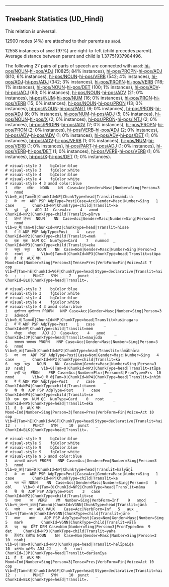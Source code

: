 

--------------------------------------------------------------------------------

## Treebank Statistics (UD_Hindi)

This relation is universal.

12900 nodes (4%) are attached to their parents as `amod`.

12558 instances of `amod` (97%) are right-to-left (child precedes parent).
Average distance between parent and child is 1.37751937984496.

The following 27 pairs of parts of speech are connected with `amod`: [hi-pos/NOUN]()-[hi-pos/ADJ]() (10825; 84% instances), [hi-pos/PROPN]()-[hi-pos/ADJ]() (810; 6% instances), [hi-pos/NOUN]()-[hi-pos/VERB]() (542; 4% instances), [hi-pos/ADJ]()-[hi-pos/ADJ]() (342; 3% instances), [hi-pos/PROPN]()-[hi-pos/VERB]() (118; 1% instances), [hi-pos/NOUN]()-[hi-pos/DET]() (100; 1% instances), [hi-pos/ADV]()-[hi-pos/ADJ]() (63; 0% instances), [hi-pos/NOUN]()-[hi-pos/ADV]() (21; 0% instances), [hi-pos/NUM]()-[hi-pos/NUM]() (16; 0% instances), [hi-pos/PRON]()-[hi-pos/VERB]() (15; 0% instances), [hi-pos/NOUN]()-[hi-pos/PRON]() (13; 0% instances), [hi-pos/NOUN]()-[hi-pos/PART]() (6; 0% instances), [hi-pos/PRON]()-[hi-pos/ADJ]() (6; 0% instances), [hi-pos/NUM]()-[hi-pos/ADJ]() (5; 0% instances), [hi-pos/NOUN]()-[hi-pos/X]() (2; 0% instances), [hi-pos/PRON]()-[hi-pos/INTJ]() (2; 0% instances), [hi-pos/PROPN]()-[hi-pos/ADV]() (2; 0% instances), [hi-pos/PROPN]()-[hi-pos/PRON]() (2; 0% instances), [hi-pos/VERB]()-[hi-pos/ADJ]() (2; 0% instances), [hi-pos/ADV]()-[hi-pos/ADV]() (1; 0% instances), [hi-pos/ADV]()-[hi-pos/DET]() (1; 0% instances), [hi-pos/ADV]()-[hi-pos/VERB]() (1; 0% instances), [hi-pos/NUM]()-[hi-pos/VERB]() (1; 0% instances), [hi-pos/PART]()-[hi-pos/ADJ]() (1; 0% instances), [hi-pos/VERB]()-[hi-pos/DET]() (1; 0% instances), [hi-pos/VERB]()-[hi-pos/VERB]() (1; 0% instances), [hi-pos/X]()-[hi-pos/DET]() (1; 0% instances).


~~~ conllu
# visual-style 3	bgColor:blue
# visual-style 3	fgColor:white
# visual-style 4	bgColor:blue
# visual-style 4	fgColor:white
# visual-style 4 3 amod	color:blue
1	मंदिर	मंदिर	NOUN	NN	Case=Acc|Gender=Masc|Number=Sing|Person=3	4	nmod	_	Vib=0_का|Tam=0|ChunkId=NP|ChunkType=head|Translit=maṁdira
2	के	का	ADP	PSP	AdpType=Post|Case=Acc|Gender=Masc|Number=Sing	1	case	_	ChunkId=NP|ChunkType=child|Translit=ke
3	पूर्व	पूर्व	ADJ	JJ	Case=Acc	4	amod	_	ChunkId=NP2|ChunkType=child|Translit=pūrva
4	हिस्‍से	हिस्सा	NOUN	NN	Case=Acc|Gender=Masc|Number=Sing|Person=3	7	nmod	_	Vib=0_में|Tam=0|ChunkId=NP2|ChunkType=head|Translit=hisse
5	में	में	ADP	PSP	AdpType=Post	4	case	_	ChunkId=NP2|ChunkType=child|Translit=meṁ
6	एक	एक	NUM	QC	NumType=Card	7	nummod	_	ChunkId=NP3|ChunkType=child|Translit=eka
7	स्‍तूप	स्तूप	NOUN	NN	Case=Nom|Gender=Masc|Number=Sing|Person=3	0	root	_	Vib=0|Tam=0|ChunkId=NP3|ChunkType=head|Translit=stūpa
8	है	है	AUX	VM	Mood=Ind|Number=Sing|Person=3|Tense=Pres|VerbForm=Fin|Voice=Act	7	cop	_	Vib=है|Tam=hE|ChunkId=VGF|ChunkType=head|Stype=declarative|Translit=hai
9	।	।	PUNCT	SYM	_	7	punct	_	ChunkId=BLK|ChunkType=head|Translit=.

~~~


~~~ conllu
# visual-style 3	bgColor:blue
# visual-style 3	fgColor:white
# visual-style 4	bgColor:blue
# visual-style 4	fgColor:white
# visual-style 4 3 amod	color:blue
1	कुशीनगर	कुशीनगर	PROPN	NNP	Case=Acc|Gender=Masc|Number=Sing|Person=3	3	advmod	_	Vib=0_में|Tam=0|ChunkId=NP|ChunkType=head|Translit=kuśīnagara
2	में	में	ADP	PSP	AdpType=Post	1	case	_	ChunkId=NP|ChunkType=child|Translit=meṁ
3	मौजूद	मौजूद	ADJ	JJ	Case=Acc	4	amod	_	ChunkId=JJP|ChunkType=head|Translit=maujūda
4	रामाभार	रामाभार	PROPN	NNP	Case=Acc|Gender=Masc|Number=Sing|Person=3	6	nmod	_	Vib=0_का|Tam=0|ChunkId=NP2|ChunkType=head|Translit=rāmābhāra
5	का	का	ADP	PSP	AdpType=Post|Case=Nom|Gender=Masc|Number=Sing	4	case	_	ChunkId=NP2|ChunkType=child|Translit=kā
6	स्‍तूप	स्तूप	NOUN	NN	Case=Nom|Gender=Masc|Number=Sing|Person=3	10	nsubj	_	Vib=0|Tam=0|ChunkId=NP3|ChunkType=head|Translit=stūpa
7	इन्‍हीं	यह	PRON	PRP	Case=Acc|Number=Plur|Person=3|PronType=Prs	10	nmod	_	Vib=0_में_से|Tam=0|ChunkId=NP4|ChunkType=head|Translit=inhīṁ
8	में	में	ADP	PSP	AdpType=Post	7	case	_	ChunkId=NP4|ChunkType=child|Translit=meṁ
9	से	से	ADP	PSP	AdpType=Post	7	case	_	ChunkId=NP4|ChunkType=child|Translit=se
10	एक	एक	NUM	QC	NumType=Card	0	root	_	ChunkId=NP5|ChunkType=head|Translit=eka
11	है	है	AUX	VM	Mood=Ind|Number=Sing|Person=3|Tense=Pres|VerbForm=Fin|Voice=Act	10	cop	_	Vib=है|Tam=hE|ChunkId=VGF|ChunkType=head|Stype=declarative|Translit=hai
12	।	।	PUNCT	SYM	_	10	punct	_	ChunkId=BLK|ChunkType=head|Translit=.

~~~


~~~ conllu
# visual-style 5	bgColor:blue
# visual-style 5	fgColor:white
# visual-style 9	bgColor:blue
# visual-style 9	fgColor:white
# visual-style 9 5 amod	color:blue
1	कल्याणी	कल्याणी	PROPN	NNP	Case=Acc|Gender=Fem|Number=Sing|Person=3	3	nmod	_	Vib=0_का|Tam=0|ChunkId=NP|ChunkType=head|Translit=kalyāṇī
2	के	का	ADP	PSP	AdpType=Post|Case=Acc|Gender=Masc|Number=Sing	1	case	_	ChunkId=NP|ChunkType=child|Translit=ke
3	नाम	नाम	NOUN	NN	Case=Acc|Gender=Masc|Number=Sing|Person=3	5	obl	_	Vib=0_से|Tam=0|ChunkId=NP2|ChunkType=head|Translit=nāma
4	से	से	ADP	PSP	AdpType=Post	3	case	_	ChunkId=NP2|ChunkType=child|Translit=se
5	जाना	जा	VERB	VM	Number=Sing|VerbForm=Inf	9	amod	_	Vib=ना_जा+ना_वाला|Tam=nA|ChunkId=VGNN|ChunkType=head|Translit=jānā
6	जाने	जा	AUX	VAUX	Case=Acc|VerbForm=Inf	5	aux	_	Vib=ना|Tam=nA|ChunkId=VGNN|ChunkType=child|Translit=jāne
7	वाला	वाला	ADP	PSP	AdpType=Post|Case=Nom|Gender=Masc|Number=Sing	5	mark	_	ChunkId=VGNN|ChunkType=child|Translit=vālā
8	यह	यह	DET	DEM	Case=Nom|Number=Sing|Person=3|PronType=Dem	9	det	_	ChunkId=NP3|ChunkType=child|Translit=yaha
9	हेलीपैड	हेलीपैड	NOUN	NN	Case=Nom|Gender=Masc|Number=Sing|Person=3	10	nsubj	_	Vib=0|Tam=0|ChunkId=NP3|ChunkType=head|Translit=helīpaiḍa
10	दर्शनीय	दर्शनीय	ADJ	JJ	_	0	root	_	ChunkId=JJP|ChunkType=head|Translit=darśanīya
11	है	है	AUX	VM	Mood=Ind|Number=Sing|Person=3|Tense=Pres|VerbForm=Fin|Voice=Act	10	cop	_	Vib=है|Tam=hE|ChunkId=VGF|ChunkType=head|Stype=declarative|Translit=hai
12	।	।	PUNCT	SYM	_	10	punct	_	ChunkId=BLK|ChunkType=head|Translit=.

~~~


